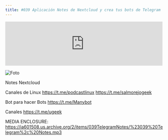 ```yaml
---
title: #039 Aplicación Notes de Nextcloud y crea tus bots de Telegram
---
```


<iframe src="https://archive.org/embed/039TelegramNotes" width="500" height="140" frameborder="0" webkitallowfullscreen="true" mozallowfullscreen="true" allowfullscreen></iframe>

![Foto](https://1.bp.blogspot.com/-vqTS9qMkQsg/WOFPao3zJRI/AAAAAAAAA7U/bgVDoVUz5iYwL-4RikxlKC18bAN3D2DCgCLcB/s320/telegram_logo.png)

Notes Nextcloud


Canales de Linux
https://t.me/podcastlinux
https://t.me/salmorejogeek


Bot para hacer Bots
https://t.me/Manybot


Canales
https://t.me/ugeek


MEDIA ENCLOSURE: https://ia601508.us.archive.org/2/items/039TelegramNotes/%23039%20Telegram%2c%20Notes.mp3
